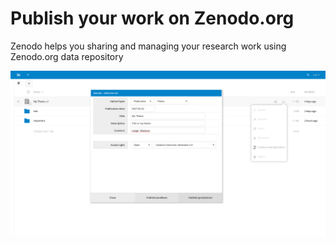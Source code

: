# Publish your work on Zenodo.org

Zenodo helps you sharing and managing your research work using Zenodo.org data repository

![example screenshot](screenshots/dialogpopup.png)